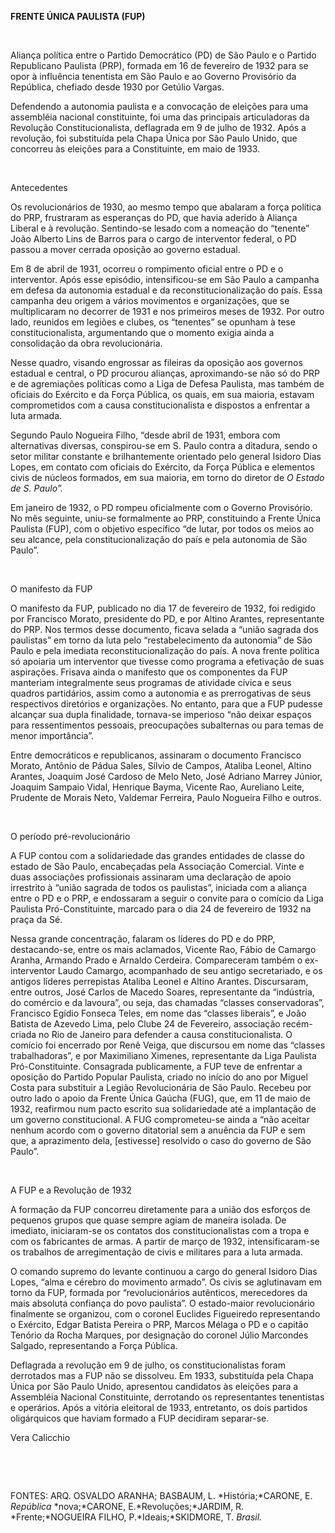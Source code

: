 **FRENTE ÚNICA PAULISTA (FUP)**

 

Aliança política entre o Partido Democrático (PD) de São Paulo e o
Partido Republicano Paulista (PRP), formada em 16 de fevereiro de 1932
para se opor à influência tenentista em São Paulo e ao Governo
Provisório da República, chefiado desde 1930 por Getúlio Vargas.

Defendendo a autonomia paulista e a convocação de eleições para uma
assembléia nacional constituinte, foi uma das principais articuladoras
da Revolução Constitucionalista, deflagrada em 9 de julho de 1932. Após
a revolução, foi substituída pela Chapa Única por São Paulo Unido, que
concorreu às eleições para a Constituinte, em maio de 1933.

 

Antecedentes

Os revolucionários de 1930, ao mesmo tempo que abalaram a força política
do PRP, frustraram as esperanças do PD, que havia aderido à Aliança
Liberal e à revolução. Sentindo-se lesado com a nomeação do “tenente”
João Alberto Lins de Barros para o cargo de interventor federal, o PD
passou a mover cerrada oposição ao governo estadual.

Em 8 de abril de 1931, ocorreu o rompimento oficial entre o PD e o
interventor. Após esse episódio, intensificou-se em São Paulo a campanha
em defesa da autonomia estadual e da reconstitucionalização do país.
Essa campanha deu origem a vários movimentos e organizações, que se
multiplicaram no decorrer de 1931 e nos primeiros meses de 1932. Por
outro lado, reunidos em legiões e clubes, os “tenentes” se opunham à
tese constitucionalista, argumentando que o momento exigia ainda a
consolidação da obra revolucionária.

Nesse quadro, visando engrossar as fileiras da oposição aos governos
estadual e central, o PD procurou alianças, aproximando-se não só do PRP
e de agremiações políticas como a Liga de Defesa Paulista, mas também de
oficiais do Exército e da Força Pública, os quais, em sua maioria,
estavam comprometidos com a causa constitucionalista e dispostos a
enfrentar a luta armada.

Segundo Paulo Nogueira Filho, “desde abril de 1931, embora com
alternativas diversas, conspirou-se em S. Paulo contra a ditadura, sendo
o setor militar constante e brilhantemente orientado pelo general
Isidoro Dias Lopes, em contato com oficiais do Exército, da Força
Pública e elementos civis de núcleos formados, em sua maioria, em torno
do diretor de *O Estado de S. Paulo”.*

Em janeiro de 1932, o PD rompeu oficialmente com o Governo Provisório.
No mês seguinte, uniu-se formalmente ao PRP, constituindo a Frente Única
Paulista (FUP), com o objetivo específico “de lutar, por todos os meios
ao seu alcance, pela constitucionalização do país e pela autonomia de
São Paulo”.

 

O manifesto da FUP

O manifesto da FUP, publicado no dia 17 de fevereiro de 1932, foi
redigido por Francisco Morato, presidente do PD, e por Altino Arantes,
representante do PRP. Nos termos desse documento, ficava selada a “união
sagrada dos paulistas” em torno da luta pelo “restabelecimento da
autonomia” de São Paulo e pela imediata reconstitucionalização do país.
A nova frente política só apoiaria um interventor que tivesse como
programa a efetivação de suas aspirações. Frisava ainda o manifesto que
os componentes da FUP manteriam integralmente seus programas de
atividade cívica e seus quadros partidários, assim como a autonomia e as
prerrogativas de seus respectivos diretórios e organizações. No entanto,
para que a FUP pudesse alcançar sua dupla finalidade, tornava-se
imperioso “não deixar espaços para ressentimentos pessoais, preocupações
subalternas ou para temas de menor importância”.

Entre democráticos e republicanos, assinaram o documento Francisco
Morato, Antônio de Pádua Sales, Sílvio de Campos, Ataliba Leonel, Altino
Arantes, Joaquim José Cardoso de Melo Neto, José Adriano Marrey Júnior,
Joaquim Sampaio Vidal, Henrique Bayma, Vicente Rao, Aureliano Leite,
Prudente de Morais Neto, Valdemar Ferreira, Paulo Nogueira Filho e
outros.

 

O período pré-revolucionário

A FUP contou com a solidariedade das grandes entidades de classe do
estado de São Paulo, encabeçadas pela Associação Comercial. Vinte e duas
associações profissionais assinaram uma declaração de apoio irrestrito à
“união sagrada de todos os paulistas”, iniciada com a aliança entre o PD
e o PRP, e endossaram a seguir o convite para o comício da Liga Paulista
Pró-Constituinte, marcado para o dia 24 de fevereiro de 1932 na praça da
Sé.

Nessa grande concentração, falaram os líderes do PD e do PRP,
destacando-se, entre os mais aclamados, Vicente Rao, Fábio de Camargo
Aranha, Armando Prado e Arnaldo Cerdeira. Compareceram também o
ex-interventor Laudo Camargo, acompanhado de seu antigo secretariado, e
os antigos líderes perrepistas Ataliba Leonel e Altino Arantes.
Discursaram, entre outros, José Carlos de Macedo Soares, representante
da “indústria, do comércio e da lavoura”, ou seja, das chamadas “classes
conservadoras”, Francisco Egídio Fonseca Teles, em nome das “classes
liberais”, e João Batista de Azevedo Lima, pelo Clube 24 de Fevereiro,
associação recém-criada no Rio de Janeiro para defender a causa
constitucionalista. O comício foi encerrado por Renê Veiga, que
discursou em nome das “classes trabalhadoras”, e por Maximiliano
Ximenes, representante da Liga Paulista Pró-Constituinte. Consagrada
publicamente, a FUP teve de enfrentar a oposição do Partido Popular
Paulista, criado no início do ano por Miguel Costa para substituir a
Legião Revolucionária de São Paulo. Recebeu por outro lado o apoio da
Frente Única Gaúcha (FUG), que, em 11 de maio de 1932, reafirmou num
pacto escrito sua solidariedade até a implantação de um governo
constitucional. A FUG comprometeu-se ainda a “não aceitar nenhum acordo
com o governo ditatorial sem a anuência da FUP e sem que, a aprazimento
dela, [estivesse] resolvido o caso do governo de São Paulo”.

 

A FUP e a Revolução de 1932

A formação da FUP concorreu diretamente para a união dos esforços de
pequenos grupos que quase sempre agiam de maneira isolada. De imediato,
iniciaram-se os contatos dos constitucionalistas com a tropa e com os
fabricantes de armas. A partir de março de 1932, intensificaram-se os
trabalhos de arregimentação de civis e militares para a luta armada.

O comando supremo do levante continuou a cargo do general Isidoro Dias
Lopes, “alma e cérebro do movimento armado”. Os civis se aglutinavam em
torno da FUP, formada por “revolucionários autênticos, merecedores da
mais absoluta confiança do povo paulista”. O estado-maior revolucionário
finalmente se organizou, com o coronel Euclides Figueiredo representando
o Exército, Edgar Batista Pereira o PRP, Marcos Mélaga o PD e o capitão
Tenório da Rocha Marques, por designação do coronel Júlio Marcondes
Salgado, representando a Força Pública.

Deflagrada a revolução em 9 de julho, os constitucionalistas foram
derrotados mas a FUP não se dissolveu. Em 1933, substituída pela Chapa
Única por São Paulo Unido, apresentou candidatos às eleições para a
Assembléia Nacional Constituinte, derrotando os representantes
tenentistas e operários. Após a vitória eleitoral de 1933, entretanto,
os dois partidos oligárquicos que haviam formado a FUP decidiram
separar-se.

Vera Calicchio

 

 

FONTES: ARQ. OSVALDO ARANHA; BASBAUM, L. *História;*CARONE, E.
*República* *nova;*CARONE, E.*Revoluções;*JARDIM, R. *Frente;*NOGUEIRA
FILHO, P.*Ideais;*SKIDMORE, T. *Brasil.*

 
